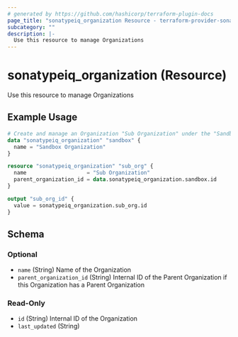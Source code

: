 ```yaml
---
# generated by https://github.com/hashicorp/terraform-plugin-docs
page_title: "sonatypeiq_organization Resource - terraform-provider-sonatypeiq"
subcategory: ""
description: |-
  Use this resource to manage Organizations
---
```


# sonatypeiq_organization (Resource)

Use this resource to manage Organizations

## Example Usage

```terraform
# Create and manage an Organization "Sub Organization" under the "Sandbox Organization"
data "sonatypeiq_organization" "sandbox" {
  name = "Sandbox Organization"
}

resource "sonatypeiq_organization" "sub_org" {
  name                   = "Sub Organization"
  parent_organization_id = data.sonatypeiq_organization.sandbox.id
}

output "sub_org_id" {
  value = sonatypeiq_organization.sub_org.id
}
```

<!-- schema generated by tfplugindocs -->
## Schema

### Optional

- `name` (String) Name of the Organization
- `parent_organization_id` (String) Internal ID of the Parent Organization if this Organization has a Parent Organization

### Read-Only

- `id` (String) Internal ID of the Organization
- `last_updated` (String)
